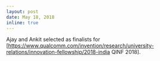 ```yaml
---
layout: post
date: May 18, 2018
inline: true
---
```


Ajay and Ankit selected as finalists for [https://www.qualcomm.com/invention/research/university-relations/innovation-fellowship/2018-india QINF 2018].
